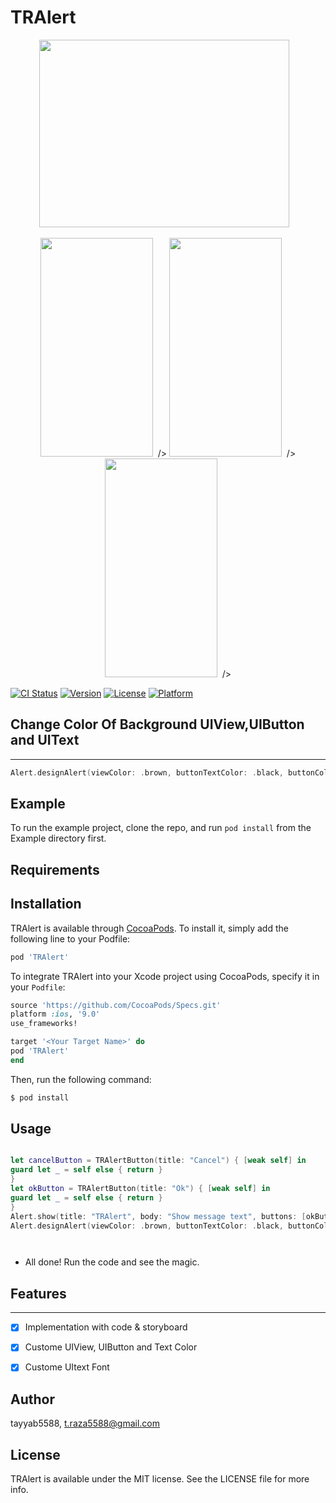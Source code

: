 # TRAlert
<p align="center">
<img src="https://user-images.githubusercontent.com/50027618/99060908-91818600-25c2-11eb-8a81-afbe4e855c73.png" width="400" height="300" /> &nbsp; <img
</p>

<p align="center">
<img src="https://user-images.githubusercontent.com/50027618/99058563-38642300-25bf-11eb-9402-006ab56bb0a1.gif" width="180" height="350" /> &nbsp/>
<img src="https://user-images.githubusercontent.com/50027618/99060515-f8eb0600-25c1-11eb-9513-b590313136c1.gif" width="180" height="350" /> &nbsp/>
<img src="https://user-images.githubusercontent.com/50027618/99060626-1ddf7900-25c2-11eb-8670-d3930012ac59.gif" width="180" height="350" /> &nbsp/>

</p>

[![CI Status](https://img.shields.io/travis/tayyab5588/TRAlert.svg?style=flat)](https://travis-ci.org/tayyab5588/TRAlert)
[![Version](https://img.shields.io/cocoapods/v/TRAlert.svg?style=flat)](https://cocoapods.org/pods/TRAlert)
[![License](https://img.shields.io/cocoapods/l/TRAlert.svg?style=flat)](https://cocoapods.org/pods/TRAlert)
[![Platform](https://img.shields.io/cocoapods/p/TRAlert.svg?style=flat)](https://cocoapods.org/pods/TRAlert)




## Change Color Of Background UIView,UIButton and UIText 
---

```swift
Alert.designAlert(viewColor: .brown, buttonTextColor: .black, buttonColor: .green, font: .systemFont(ofSize: 12))
```

## Example

To run the example project, clone the repo, and run `pod install` from the Example directory first.

## Requirements

## Installation

TRAlert is available through [CocoaPods](https://cocoapods.org). To install
it, simply add the following line to your Podfile:

```ruby
pod 'TRAlert'
```


To integrate TRAlert into your Xcode project using CocoaPods, specify it in your `Podfile`:

```ruby
source 'https://github.com/CocoaPods/Specs.git'
platform :ios, '9.0'
use_frameworks!

target '<Your Target Name>' do
pod 'TRAlert'
end
```

Then, run the following command:

```bash
$ pod install
```

## Usage


```swift

let cancelButton = TRAlertButton(title: "Cancel") { [weak self] in
guard let _ = self else { return }
}
let okButton = TRAlertButton(title: "Ok") { [weak self] in
guard let _ = self else { return }
}
Alert.show(title: "TRAlert", body: "Show message text", buttons: [okButton,cancelButton])
Alert.designAlert(viewColor: .brown, buttonTextColor: .black, buttonColor: .green, font: .systemFont(ofSize: 12))




```

- All done! Run the code and see the magic.


## Features
---

- [x] Implementation with code & storyboard
- [x] Custome UIView, UIButton and Text Color
- [x] Custome UItext Font


## Author

tayyab5588, t.raza5588@gmail.com

## License

TRAlert is available under the MIT license. See the LICENSE file for more info.
